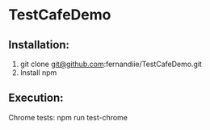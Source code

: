 # TestCafeDemo

## Installation:

1. git clone git@github.com:fernandiie/TestCafeDemo.git 
2. Install npm 

## Execution:  
Chrome tests: npm run test-chrome